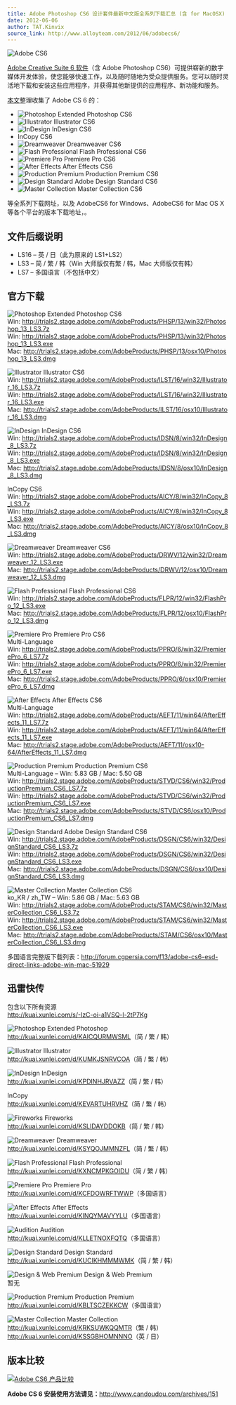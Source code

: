 ```yaml
---
title: Adobe Photoshop CS6 设计套件最新中文版全系列下载汇总 (含 for MacOSX)
date: 2012-06-06
author: TAT.Kinvix
source_link: http://www.alloyteam.com/2012/06/adobecs6/
---
```


<!-- {% raw %} - for jekyll -->

![Adobe CS6](http://www.alloyteam.com/wp-content/uploads/auto_save_image/2012/06/060205cJh.jpg)

[Adobe Creative Suite 6 软件](http://www.alloyteam.com/2012/06/adobecs6/)（含 Adobe Photoshop CS6）可提供崭新的数字媒体开发体验，使您能够快速工作，以及随时随地为受众提供服务。您可以随时灵活地下载和安装这些应用程序，并获得其他新提供的应用程序、新功能和服务。

[本文](http://www.alloyteam.com/2012/06/adobecs6/)整理收集了 Adobe CS 6 的：

-   ![Photoshop Extended](http://www.alloyteam.com/wp-content/uploads/auto_save_image/2012/06/060206wip.png) Photoshop CS6
-   ![Illustrator](http://www.alloyteam.com/wp-content/uploads/auto_save_image/2012/06/060206DCL.png) Illustrator CS6
-   ![InDesign](http://www.alloyteam.com/wp-content/uploads/auto_save_image/2012/06/060206IUS.png) InDesign CS6
-   InCopy CS6
-   ![Dreamweaver](http://www.alloyteam.com/wp-content/uploads/auto_save_image/2012/06/0602063tS.png) Dreamweaver CS6
-   ![Flash Professional](http://www.alloyteam.com/wp-content/uploads/auto_save_image/2012/06/060207xPP.png) Flash Professional CS6
-   ![Premiere Pro](http://www.alloyteam.com/wp-content/uploads/auto_save_image/2012/06/060207TKf.png) Premiere Pro CS6
-   ![After Effects](http://www.alloyteam.com/wp-content/uploads/auto_save_image/2012/06/060207A9T.png) After Effects CS6
-   ![Production Premium](http://www.alloyteam.com/wp-content/uploads/auto_save_image/2012/06/060207jLH.png) Production Premium CS6
-   ![Design Standard](http://www.alloyteam.com/wp-content/uploads/auto_save_image/2012/06/060207YXx.png) Adobe Design Standard CS6
-   ![Master Collection](http://www.alloyteam.com/wp-content/uploads/auto_save_image/2012/06/060207b8B.png) Master Collection CS6

等全系列下载网址，以及 AdobeCS6 for Windows、AdobeCS6 for Mac OS X 等各个平台的版本下载地址，。

## 文件后缀说明

-   LS16 – 英 / 日（此为原来的 LS1+LS2）
-   LS3 – 简 / 繁 / 韩（Win 大师版仅有繁 / 韩，Mac 大师版仅有韩）
-   LS7 – 多国语言（不包括中文）

## 官方下载

![Photoshop Extended](http://www.alloyteam.com/wp-content/uploads/auto_save_image/2012/06/060206wip.png) Photoshop CS6  
Win: <http://trials2.stage.adobe.com/AdobeProducts/PHSP/13/win32/Photoshop_13_LS3.7z>  
Win: <http://trials2.stage.adobe.com/AdobeProducts/PHSP/13/win32/Photoshop_13_LS3.exe>  
Mac: <http://trials2.stage.adobe.com/AdobeProducts/PHSP/13/osx10/Photoshop_13_LS3.dmg>

![Illustrator](http://www.alloyteam.com/wp-content/uploads/auto_save_image/2012/06/060206DCL.png) Illustrator CS6  
Win: <http://trials2.stage.adobe.com/AdobeProducts/ILST/16/win32/Illustrator_16_LS3.7z>  
Win: <http://trials2.stage.adobe.com/AdobeProducts/ILST/16/win32/Illustrator_16_LS3.exe>  
Mac: <http://trials2.stage.adobe.com/AdobeProducts/ILST/16/osx10/Illustrator_16_LS3.dmg>

![InDesign](http://www.alloyteam.com/wp-content/uploads/auto_save_image/2012/06/060206IUS.png) InDesign CS6  
Win: <http://trials2.stage.adobe.com/AdobeProducts/IDSN/8/win32/InDesign_8_LS3.7z>  
Win: <http://trials2.stage.adobe.com/AdobeProducts/IDSN/8/win32/InDesign_8_LS3.exe>  
Mac: <http://trials2.stage.adobe.com/AdobeProducts/IDSN/8/osx10/InDesign_8_LS3.dmg>

InCopy CS6  
Win: <http://trials2.stage.adobe.com/AdobeProducts/AICY/8/win32/InCopy_8_LS3.7z>  
Win: <http://trials2.stage.adobe.com/AdobeProducts/AICY/8/win32/InCopy_8_LS3.exe>  
Mac: <http://trials2.stage.adobe.com/AdobeProducts/AICY/8/osx10/InCopy_8_LS3.dmg>

![Dreamweaver](http://www.alloyteam.com/wp-content/uploads/auto_save_image/2012/06/0602063tS.png) Dreamweaver CS6  
Win: <http://trials2.stage.adobe.com/AdobeProducts/DRWV/12/win32/Dreamweaver_12_LS3.exe>  
Mac: <http://trials2.stage.adobe.com/AdobeProducts/DRWV/12/osx10/Dreamweaver_12_LS3.dmg>

![Flash Professional](http://www.alloyteam.com/wp-content/uploads/auto_save_image/2012/06/060207xPP.png) Flash Professional CS6  
Win: <http://trials2.stage.adobe.com/AdobeProducts/FLPR/12/win32/FlashPro_12_LS3.exe>  
Mac: <http://trials2.stage.adobe.com/AdobeProducts/FLPR/12/osx10/FlashPro_12_LS3.dmg>

![Premiere Pro](http://www.alloyteam.com/wp-content/uploads/auto_save_image/2012/06/060207TKf.png) Premiere Pro CS6  
Multi-Language  
Win: <http://trials2.stage.adobe.com/AdobeProducts/PPRO/6/win32/PremierePro_6_LS7.7z>  
Win: <http://trials2.stage.adobe.com/AdobeProducts/PPRO/6/win32/PremierePro_6_LS7.exe>  
Mac: <http://trials2.stage.adobe.com/AdobeProducts/PPRO/6/osx10/PremierePro_6_LS7.dmg>

![After Effects](http://www.alloyteam.com/wp-content/uploads/auto_save_image/2012/06/060207A9T.png) After Effects CS6  
Multi-Language  
Win: <http://trials2.stage.adobe.com/AdobeProducts/AEFT/11/win64/AfterEffects_11_LS7.7z>  
Win: <http://trials2.stage.adobe.com/AdobeProducts/AEFT/11/win64/AfterEffects_11_LS7.exe>  
Mac: <http://trials2.stage.adobe.com/AdobeProducts/AEFT/11/osx10-64/AfterEffects_11_LS7.dmg>

![Production Premium](http://www.alloyteam.com/wp-content/uploads/auto_save_image/2012/06/060207jLH.png) Production Premium CS6  
Multi-Language – Win: 5.83 GB / Mac: 5.50 GB  
Win: <http://trials2.stage.adobe.com/AdobeProducts/STVD/CS6/win32/ProductionPremium_CS6_LS7.7z>  
Win: <http://trials2.stage.adobe.com/AdobeProducts/STVD/CS6/win32/ProductionPremium_CS6_LS7.exe>  
Mac: <http://trials2.stage.adobe.com/AdobeProducts/STVD/CS6/osx10/ProductionPremium_CS6_LS7.dmg>

![Design Standard](http://www.alloyteam.com/wp-content/uploads/auto_save_image/2012/06/060207YXx.png) Adobe Design Standard CS6  
Win: <http://trials2.stage.adobe.com/AdobeProducts/DSGN/CS6/win32/DesignStandard_CS6_LS3.7z>  
Win: <http://trials2.stage.adobe.com/AdobeProducts/DSGN/CS6/win32/DesignStandard_CS6_LS3.exe>  
Mac: <http://trials2.stage.adobe.com/AdobeProducts/DSGN/CS6/osx10/DesignStandard_CS6_LS3.dmg>

![Master Collection](http://www.alloyteam.com/wp-content/uploads/auto_save_image/2012/06/060207b8B.png) Master Collection CS6  
ko_KR / zh_TW – Win: 5.86 GB / Mac: 5.63 GB  
Win: <http://trials2.stage.adobe.com/AdobeProducts/STAM/CS6/win32/MasterCollection_CS6_LS3.7z>  
Win: <http://trials2.stage.adobe.com/AdobeProducts/STAM/CS6/win32/MasterCollection_CS6_LS3.exe>  
Mac: <http://trials2.stage.adobe.com/AdobeProducts/STAM/CS6/osx10/MasterCollection_CS6_LS3.dmg>

多国语言完整版下载列表：<http://forum.cgpersia.com/f13/adobe-cs6-esd-direct-links-adobe-win-mac-51929>

## 迅雷快传

包含以下所有资源  
<http://kuai.xunlei.com/s/-IzC-oi-a1VSQ-l-2tP7Kg>

![Photoshop Extended](http://www.alloyteam.com/wp-content/uploads/auto_save_image/2012/06/060206wip.png) Photoshop  
<http://kuai.xunlei.com/d/KAICQURMWSML>（简 / 繁 / 韩）

![Illustrator](http://www.alloyteam.com/wp-content/uploads/auto_save_image/2012/06/060206DCL.png) Illustrator  
<http://kuai.xunlei.com/d/KUMKJSNRVCOA>（简 / 繁 / 韩）

![InDesign](http://www.alloyteam.com/wp-content/uploads/auto_save_image/2012/06/060206IUS.png) InDesign  
<http://kuai.xunlei.com/d/KPDINHJRVAZZ>（简 / 繁 / 韩）

InCopy  
<http://kuai.xunlei.com/d/KEVARTUHRVHZ>（简 / 繁 / 韩）

![Fireworks](http://www.alloyteam.com/wp-content/uploads/auto_save_image/2012/06/060207OWZ.png) Fireworks  
<http://kuai.xunlei.com/d/KSLIDAYDDOKB>（简 / 繁 / 韩）

![Dreamweaver](http://www.alloyteam.com/wp-content/uploads/auto_save_image/2012/06/0602063tS.png) Dreamweaver  
<http://kuai.xunlei.com/d/KSYQOJMMNZFL>（简 / 繁 / 韩）

![Flash Professional](http://www.alloyteam.com/wp-content/uploads/auto_save_image/2012/06/060207xPP.png) Flash Professional  
<http://kuai.xunlei.com/d/KXNCMPKGOIDU>（简 / 繁 / 韩）

![Premiere Pro](http://www.alloyteam.com/wp-content/uploads/auto_save_image/2012/06/060207TKf.png) Premiere Pro  
<http://kuai.xunlei.com/d/KCFDOWRFTWWP>（多国语言）

![After Effects](http://www.alloyteam.com/wp-content/uploads/auto_save_image/2012/06/060207A9T.png) After Effects  
<http://kuai.xunlei.com/d/KINQYMAVYYLU>（多国语言）

![Audition](http://www.alloyteam.com/wp-content/uploads/auto_save_image/2012/06/06020802e.png) Audition  
<http://kuai.xunlei.com/d/KLLETNOXFQTQ>（多国语言）

![Design Standard](http://www.alloyteam.com/wp-content/uploads/auto_save_image/2012/06/060207YXx.png) Design Standard  
<http://kuai.xunlei.com/d/KUCIKHMMMWMK>（简 / 繁 / 韩）

![Design & Web Premium](http://www.alloyteam.com/wp-content/uploads/auto_save_image/2012/06/060208vLr.png) Design & Web Premium  
暂无

![Production Premium](http://www.alloyteam.com/wp-content/uploads/auto_save_image/2012/06/060207jLH.png) Production Premium  
<http://kuai.xunlei.com/d/KBLTSCZEKKCW>（多国语言）

![Master Collection](http://www.alloyteam.com/wp-content/uploads/auto_save_image/2012/06/060207b8B.png) Master Collection  
<http://kuai.xunlei.com/d/KRKSUWKQQMTR>（繁 / 韩）  
<http://kuai.xunlei.com/d/KSSGBHOMNNNO>（英 / 日）

## 版本比较

[![Adobe CS6 产品比较](http://www.alloyteam.com/wp-content/uploads/auto_save_image/2012/06/060208VeZ.png)](http://www.adobe.com/cn/products/creativesuite/buying-guide.html)

**Adobe CS 6 安装使用方法请见：**<http://www.candoudou.com/archives/151>


<!-- {% endraw %} - for jekyll -->